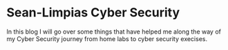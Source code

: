 # Sean-Limpias Cyber Security


In this blog I will go over some things that have helped me along the way of my Cyber Security journey from home labs to cyber security execises. 

